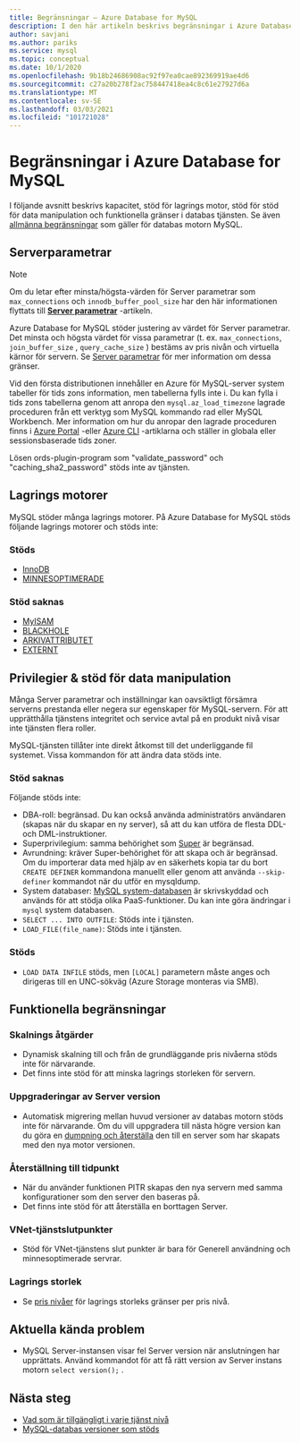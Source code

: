 ```yaml
---
title: Begränsningar – Azure Database for MySQL
description: I den här artikeln beskrivs begränsningar i Azure Database for MySQL, till exempel antalet anslutnings-och lagrings motor alternativ.
author: savjani
ms.author: pariks
ms.service: mysql
ms.topic: conceptual
ms.date: 10/1/2020
ms.openlocfilehash: 9b18b24686908ac92f97ea0cae892369919ae4d6
ms.sourcegitcommit: c27a20b278f2ac758447418ea4c8c61e27927d6a
ms.translationtype: MT
ms.contentlocale: sv-SE
ms.lasthandoff: 03/03/2021
ms.locfileid: "101721028"
---
```

# <a name="limitations-in-azure-database-for-mysql"></a>Begränsningar i Azure Database for MySQL
I följande avsnitt beskrivs kapacitet, stöd för lagrings motor, stöd för stöd för data manipulation och funktionella gränser i databas tjänsten. Se även [allmänna begränsningar](https://dev.mysql.com/doc/mysql-reslimits-excerpt/5.6/en/limits.html) som gäller för databas motorn MySQL.

## <a name="server-parameters"></a>Serverparametrar

> [!NOTE]
> Om du letar efter minsta/högsta-värden för Server parametrar som `max_connections` och `innodb_buffer_pool_size` har den här informationen flyttats till **[Server parametrar](./concepts-server-parameters.md)** -artikeln.

Azure Database for MySQL stöder justering av värdet för Server parametrar. Det minsta och högsta värdet för vissa parametrar (t. ex. `max_connections`, `join_buffer_size` , `query_cache_size` ) bestäms av pris nivån och virtuella kärnor för servern. Se [Server parametrar](./concepts-server-parameters.md) för mer information om dessa gränser.

Vid den första distributionen innehåller en Azure för MySQL-server system tabeller för tids zons information, men tabellerna fylls inte i. Du kan fylla i tids zons tabellerna genom att anropa den `mysql.az_load_timezone` lagrade proceduren från ett verktyg som MySQL kommando rad eller MySQL Workbench. Mer information om hur du anropar den lagrade proceduren finns i [Azure Portal](howto-server-parameters.md#working-with-the-time-zone-parameter) -eller [Azure CLI](howto-configure-server-parameters-using-cli.md#working-with-the-time-zone-parameter) -artiklarna och ställer in globala eller sessionsbaserade tids zoner.

Lösen ords-plugin-program som "validate_password" och "caching_sha2_password" stöds inte av tjänsten.

## <a name="storage-engines"></a>Lagrings motorer

MySQL stöder många lagrings motorer. På Azure Database for MySQL stöds följande lagrings motorer och stöds inte:

### <a name="supported"></a>Stöds
- [InnoDB](https://dev.mysql.com/doc/refman/5.7/en/innodb-introduction.html)
- [MINNESOPTIMERADE](https://dev.mysql.com/doc/refman/5.7/en/memory-storage-engine.html)

### <a name="unsupported"></a>Stöd saknas
- [MyISAM](https://dev.mysql.com/doc/refman/5.7/en/myisam-storage-engine.html)
- [BLACKHOLE](https://dev.mysql.com/doc/refman/5.7/en/blackhole-storage-engine.html)
- [ARKIVATTRIBUTET](https://dev.mysql.com/doc/refman/5.7/en/archive-storage-engine.html)
- [EXTERNT](https://dev.mysql.com/doc/refman/5.7/en/federated-storage-engine.html)

## <a name="privileges--data-manipulation-support"></a>Privilegier & stöd för data manipulation

Många Server parametrar och inställningar kan oavsiktligt försämra serverns prestanda eller negera sur egenskaper för MySQL-servern. För att upprätthålla tjänstens integritet och service avtal på en produkt nivå visar inte tjänsten flera roller. 

MySQL-tjänsten tillåter inte direkt åtkomst till det underliggande fil systemet. Vissa kommandon för att ändra data stöds inte. 

### <a name="unsupported"></a>Stöd saknas

Följande stöds inte:
- DBA-roll: begränsad. Du kan också använda administratörs användaren (skapas när du skapar en ny server), så att du kan utföra de flesta DDL-och DML-instruktioner. 
- Superprivilegium: samma behörighet som [Super](https://dev.mysql.com/doc/refman/5.7/en/privileges-provided.html#priv_super) är begränsad.
- Avrundning: kräver Super-behörighet för att skapa och är begränsad. Om du importerar data med hjälp av en säkerhets kopia tar du bort `CREATE DEFINER` kommandona manuellt eller genom att använda `--skip-definer` kommandot när du utför en mysqldump.
- System databaser: [MySQL system-databasen](https://dev.mysql.com/doc/refman/5.7/en/system-schema.html) är skrivskyddad och används för att stödja olika PaaS-funktioner. Du kan inte göra ändringar i `mysql` system databasen.
- `SELECT ... INTO OUTFILE`: Stöds inte i tjänsten.
- `LOAD_FILE(file_name)`: Stöds inte i tjänsten.

### <a name="supported"></a>Stöds
- `LOAD DATA INFILE` stöds, men `[LOCAL]` parametern måste anges och dirigeras till en UNC-sökväg (Azure Storage monteras via SMB).

## <a name="functional-limitations"></a>Funktionella begränsningar

### <a name="scale-operations"></a>Skalnings åtgärder
- Dynamisk skalning till och från de grundläggande pris nivåerna stöds inte för närvarande.
- Det finns inte stöd för att minska lagrings storleken för servern.

### <a name="server-version-upgrades"></a>Uppgraderingar av Server version
- Automatisk migrering mellan huvud versioner av databas motorn stöds inte för närvarande. Om du vill uppgradera till nästa högre version kan du göra en [dumpning och återställa](./concepts-migrate-dump-restore.md) den till en server som har skapats med den nya motor versionen.

### <a name="point-in-time-restore"></a>Återställning till tidpunkt
- När du använder funktionen PITR skapas den nya servern med samma konfigurationer som den server den baseras på.
- Det finns inte stöd för att återställa en borttagen Server.

### <a name="vnet-service-endpoints"></a>VNet-tjänstslutpunkter
- Stöd för VNet-tjänstens slut punkter är bara för Generell användning och minnesoptimerade servrar.

### <a name="storage-size"></a>Lagrings storlek
- Se [pris nivåer](concepts-pricing-tiers.md) för lagrings storleks gränser per pris nivå.

## <a name="current-known-issues"></a>Aktuella kända problem
- MySQL Server-instansen visar fel Server version när anslutningen har upprättats. Använd kommandot för att få rätt version av Server instans motorn `select version();` .

## <a name="next-steps"></a>Nästa steg
- [Vad som är tillgängligt i varje tjänst nivå](concepts-pricing-tiers.md)
- [MySQL-databas versioner som stöds](concepts-supported-versions.md)
